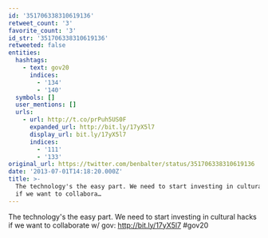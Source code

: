 ```yaml
---
id: '351706338310619136'
retweet_count: '3'
favorite_count: '3'
id_str: '351706338310619136'
retweeted: false
entities:
  hashtags:
    - text: gov20
      indices:
        - '134'
        - '140'
  symbols: []
  user_mentions: []
  urls:
    - url: http://t.co/prPuh5US0F
      expanded_url: http://bit.ly/17yX5l7
      display_url: bit.ly/17yX5l7
      indices:
        - '111'
        - '133'
original_url: https://twitter.com/benbalter/status/351706338310619136
date: '2013-07-01T14:18:20.000Z'
title: >-
  The technology's the easy part. We need to start investing in cultural hacks
  if we want to collabora…
---
```


The technology's the easy part. We need to start investing in cultural hacks if we want to collaborate w/ gov: http://bit.ly/17yX5l7 #gov20